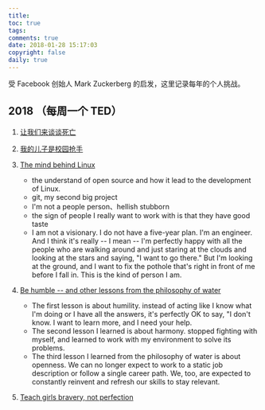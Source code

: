 ```yaml
---
title: 
toc: true
tags: 
comments: true
date: 2018-01-28 15:17:03
copyright: false
daily: true
---
```


受 Facebook 创始人  Mark Zuckerberg 的启发，这里记录每年的个人挑战。

## 2018 （每周一个 TED）

1. [让我们来谈谈死亡](https://www.ted.com/talks/peter_saul_let_s_talk_about_dying) 
2. [我的儿子是校园抢手](https://www.ted.com/talks/sue_klebold_my_son_was_a_columbine_shooter_this_is_my_story)
3. [The mind behind Linux](https://www.ted.com/talks/linus_torvalds_the_mind_behind_linux#t-121539)

   - the understand of open source and how it lead to the development of Linux.
   - git, my second big project
   - I'm not a people person、hellish stubborn
   - the sign of people I really want to work with is that they have good taste
   - I am not a visionary. I do not have a five-year plan. I'm an engineer. And I think it's really -- I mean -- I'm perfectly happy with all the people who are walking around and just staring at the clouds and looking at the stars and saying, "I want to go there." But I'm looking at the ground, and I want to fix the pothole that's right in front of me before I fall in. This is the kind of person I am.
4. [Be humble -- and other lessons from the philosophy of water](https://www.ted.com/talks/raymond_tang_be_humble_and_other_lessons_from_the_philosophy_of_water)


   - The first lesson is about humility. instead of acting like I know what I'm doing or I have all the answers, it's perfectly OK to say, "I don't know. I want to learn more, and I need your help.
   - The second lesson I learned is about harmony. stopped fighting with myself, and learned to work with my environment to solve its problems.
   - The third lesson I learned from the philosophy of water is about openness. We can no longer expect to work to a static job description or follow a single career path. We, too, are expected to constantly reinvent and refresh our skills to stay relevant.
5. [Teach girls bravery, not perfection](https://www.ted.com/talks/reshma_saujani_teach_girls_bravery_not_perfection)